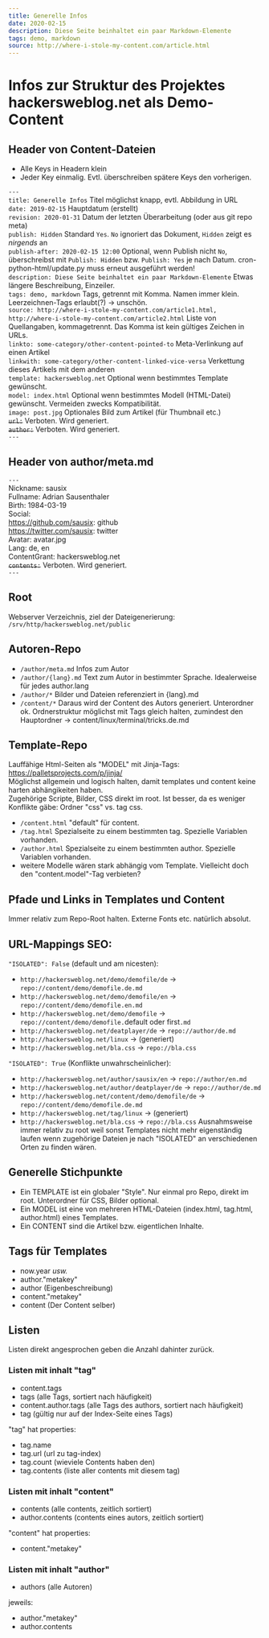 ```yaml
---
title: Generelle Infos
date: 2020-02-15
description: Diese Seite beinhaltet ein paar Markdown-Elemente
tags: demo, markdown
source: http://where-i-stole-my-content.com/article.html
---
```


# Infos zur Struktur des Projektes hackersweblog.net als Demo-Content 

## Header von Content-Dateien
* Alle Keys in Headern klein
* Jeder Key einmalig. Evtl. überschreiben spätere Keys den vorherigen.

`---`  
`title: Generelle Infos` Titel möglichst knapp, evtl. Abbildung in URL  
`date: 2019-02-15` Hauptdatum (erstellt)  
`revision: 2020-01-31` Datum der letzten Überarbeitung (oder aus git repo meta)  
`publish: Hidden` Standard `Yes`. `No` ignoriert das Dokument, `Hidden` zeigt es *nirgends* an  
`publish-after: 2020-02-15 12:00` Optional, wenn Publish nicht `No`, überschreibst mit `Publish: Hidden` bzw. `Publish: Yes` je nach Datum. cron-python-html/update.py muss erneut ausgeführt werden!  
`description: Diese Seite beinhaltet ein paar Markdown-Elemente` Etwas längere Beschreibung, Einzeiler.  
`tags: demo, markdown` Tags, getrennt mit Komma. Namen immer klein. Leerzeichnen-Tags erlaubt(?) -> unschön.  
`source: http://where-i-stole-my-content.com/article1.html, http://where-i-stole-my-content.com/article2.html` Liste von Quellangaben, kommagetrennt. Das Komma ist kein gültiges Zeichen in URLs.  
`linkto: some-category/other-content-pointed-to` Meta-Verlinkung auf einen Artikel  
`linkwith: some-category/other-content-linked-vice-versa` Verkettung dieses Artikels mit dem anderen  
`template: hackersweblog.net` Optional wenn bestimmtes Template gewünscht.  
`model: index.html` Optional wenn bestimmtes Modell (HTML-Datei) gewünscht. Vermeiden zwecks Kompatibilität.  
`image: post.jpg` Optionales Bild zum Artikel (für Thumbnail etc.)  
~~`url:`~~ Verboten. Wird generiert.  
~~`author:`~~ Verboten. Wird generiert.  
`---`

## Header von author/meta.md
`---`  
Nickname: sausix  
Fullname: Adrian Sausenthaler  
Birth: 1984-03-19  
Social:  
  https://github.com/sausix: github  
  https://twitter.com/sausix: twitter  
Avatar: avatar.jpg  
Lang: de, en  
ContentGrant: hackersweblog.net  
~~`contents:`~~ Verboten. Wird generiert.  
`---`

## Root
Webserver Verzeichnis, ziel der Dateigenerierung: `/srv/http/hackersweblog.net/public`  

## Autoren-Repo
* `/author/meta.md` Infos zum Autor
* `/author/{lang}.md` Text zum Autor in bestimmter Sprache. Idealerweise für jedes author.lang
* `/author/*` Bilder und Dateien referenziert in {lang}.md
* `/content/*` Daraus wird der Content des Autors generiert. Unterordner ok. Ordnerstruktur möglichst mit Tags gleich halten, zumindest den Hauptordner -> content/linux/terminal/tricks.de.md

## Template-Repo
Lauffähige Html-Seiten als "MODEL" mit Jinja-Tags: https://palletsprojects.com/p/jinja/  
Möglichst allgemein und logisch halten, damit templates und content keine harten abhängikeiten haben.  
Zugehörige Scripte, Bilder, CSS direkt im root. Ist besser, da es weniger Konflikte gäbe: Ordner "css" vs. tag css.

* `/content.html` "default" für content.
* `/tag.html` Spezialseite zu einem bestimmten tag. Spezielle Variablen vorhanden.
* `/author.html` Spezialseite zu einem bestimmten author. Spezielle Variablen vorhanden.
* weitere Modelle wären stark abhängig vom Template. Vielleicht doch den "content.model"-Tag verbieten?

## Pfade und Links in Templates und Content
Immer relativ zum Repo-Root halten. Externe Fonts etc. natürlich absolut.

## URL-Mappings SEO:
`"ISOLATED": False` (default und am nicesten):
* `http://hackersweblog.net/demo/demofile/de`  -> `repo://content/demo/demofile.de.md`
* `http://hackersweblog.net/demo/demofile/en` -> `repo://content/demo/demofile.en.md`
* `http://hackersweblog.net/demo/demofile` -> `repo://content/demo/demofile.`default oder first`.md`
* `http://hackersweblog.net/deatplayer/de` -> `repo://author/de.md`
* `http://hackersweblog.net/linux`  -> (generiert)
* `http://hackersweblog.net/bla.css`  -> `repo://bla.css`

`"ISOLATED": True` (Konflikte unwahrscheinlicher):
* `http://hackersweblog.net/author/sausix/en` -> `repo://author/en.md`
* `http://hackersweblog.net/author/deatplayer/de` -> `repo://author/de.md`
* `http://hackersweblog.net/content/demo/demofile/de` -> `repo://content/demo/demofile.de.md`
* `http://hackersweblog.net/tag/linux` -> (generiert)
* `http://hackersweblog.net/bla.css` -> `repo://bla.css` Ausnahmsweise immer relativ zu root weil sonst Templates nicht mehr eigenständig laufen wenn zugehörige Dateien je nach "ISOLATED" an verschiedenen Orten zu finden wären.


## Generelle Stichpunkte
* Ein TEMPLATE ist ein globaler "Style". Nur einmal pro Repo, direkt im root. Unterordner für CSS, Bilder optional.
* Ein MODEL ist eine von mehreren HTML-Dateien (index.html, tag.html, author.html) eines Templates.
* Ein CONTENT sind die Artikel bzw. eigentlichen Inhalte.

## Tags für Templates
* now.year _usw._
* author."metakey"
* author (Eigenbeschreibung)
* content."metakey"
* content (Der Content selber)

## Listen
Listen direkt angesprochen geben die Anzahl dahinter zurück.

### Listen mit inhalt "tag"
* content.tags
* tags (alle Tags, sortiert nach häufigkeit)
* content.author.tags (alle Tags des authors, sortiert nach häufigkeit)
* tag (gültig nur auf der Index-Seite eines Tags)

"tag" hat properties:
* tag.name
* tag.url (url zu tag-index)
* tag.count (wieviele Contents haben den)
* tag.contents (liste aller contents mit diesem tag)


### Listen mit inhalt "content"
* contents (alle contents, zeitlich sortiert)
* author.contents (contents eines autors, zeitlich sortiert)

"content" hat properties:
* content."metakey"


### Listen mit inhalt "author"
* authors (alle Autoren)

jeweils:
* author."metakey"
* author.contents
